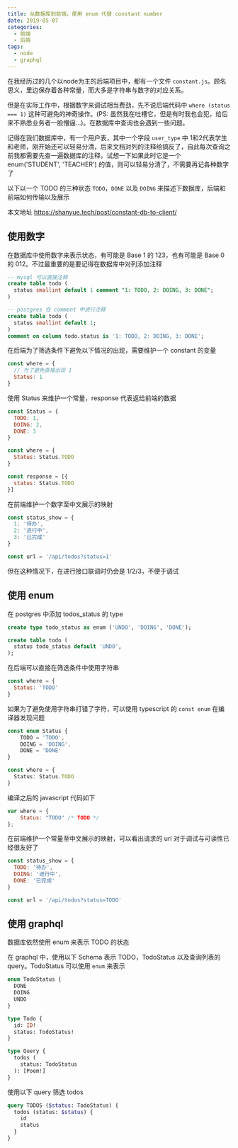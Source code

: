 ```yaml
---
title: 从数据库到前端，使用 enum 代替 constant number
date: 2019-05-07
categories:
  - 前端
  - 后端
tags:
  - node
  - graphql
---
```


在我经历过的几个以node为主的后端项目中，都有一个文件 `constant.js`。顾名思义，里边保存着各种常量，而大多是字符串与数字的对应关系。

但是在实际工作中，根据数字来调试相当费劲，先不说后端代码中 `where (status === 1)` 这种可避免的神奇操作。(PS: 虽然我在吐槽它，但是有时我也会犯，给后来不熟悉业务者一脸懵逼...)。在数据库中查询也会遇到一些问题。

<!--more-->

记得在我们数据库中，有一个用户表，其中一个字段 `user_type` 中 1和2代表学生和老师，刚开始还可以轻易分清，后来文档对列的注释给搞反了，自此每次查询之前我都需要先查一遍数据库的注释，试想一下如果此时它是一个 enum('STUDENT', 'TEACHER') 的值，则可以轻易分清了，不需要再记各种数字了

以下以一个 TODO 的三种状态 `TODO`，`DONE` 以及 `DOING` 来描述下数据库，后端和前端如何传输以及展示

本文地址 <https://shanyue.tech/post/constant-db-to-client/>

## 使用数字

在数据库中使用数字来表示状态，有可能是 Base 1 的 123，也有可能是 Base 0 的 012。不过最重要的是要记得在数据库中对列添加注释

```sql
-- mysql 可以直接注释
create table todo (
  status smallint default 1 comment "1: TODO, 2: DOING, 3: DONE";
)

-- postgres 在 comment 中进行注释
create table todo (
  status smallint default 1;
)
comment on column todo.status is '1: TODO, 2: DOING, 3: DONE';
```

在后端为了筛选条件下避免以下情况的出现，需要维护一个 constant 的变量

```javascript
const where = {
  // 为了避免直接出现 1
  Status: 1
}
```

使用 Status 来维护一个常量，response 代表返给前端的数据

```javascript
const Status = {
  TODO: 1,
  DOING: 2,
  DONE: 3
}

const where = {
  Status: Status.TODO
}

const response = [{
  status: Status.TODO
}]
```

在前端维护一个数字至中文展示的映射

```javascript
const status_show = {
  1: '待办',
  2: '进行中',
  3: '已完成'
}

const url = '/api/todos?status=1'
```

但在这种情况下，在进行接口联调时仍会是 1/2/3，不便于调试

## 使用 enum 

在 postgres 中添加 todos_status 的 type

```sql
create type todo_status as enum ('UNDO', 'DOING', 'DONE');

create table todo (
  status todo_status default 'UNDO',
);
```

在后端可以直接在筛选条件中使用字符串

```javascript
const where = {
  Status: 'TODO'
}
```

如果为了避免使用字符串打错了字符，可以使用 typescript 的 `const enum` 在编译器发现问题

```typescript
const enum Status {
    TODO = 'TODO',
    DOING = 'DOING',
    DONE = 'DONE'
}

const where = {
  Status: Status.TODO
}
```

编译之后的 javascript 代码如下

```javascript
var where = {
    Status: "TODO" /* TODO */
};
```

在前端维护一个常量至中文展示的映射，可以看出请求的 url 对于调试与可读性已经很友好了

```javascript
const status_show = {
  TODO: '待办',
  DOING: '进行中',
  DONE: '已完成'
}

const url = '/api/todos?status=TODO'
```

## 使用 graphql

数据库依然使用 enum 来表示 TODO 的状态

在 graphql 中，使用以下 Schema 表示 TODO，TodoStatus 以及查询列表的 query。TodoStatus 可以使用 `enum` 来表示

```graphql
enum TodoStatus {
  DONE 
  DOING
  UNDO
}

type Todo {
  id: ID!
  status: TodoStatus!
}

type Query {
  todos (
    status: TodoStatus
  ): [Poem!]
}
```

使用以下 query 筛选 todos

```graphql
query TODOS ($status: TodoStatus) {
  todos (status: $status) {
    id
    status
  }
}
```
